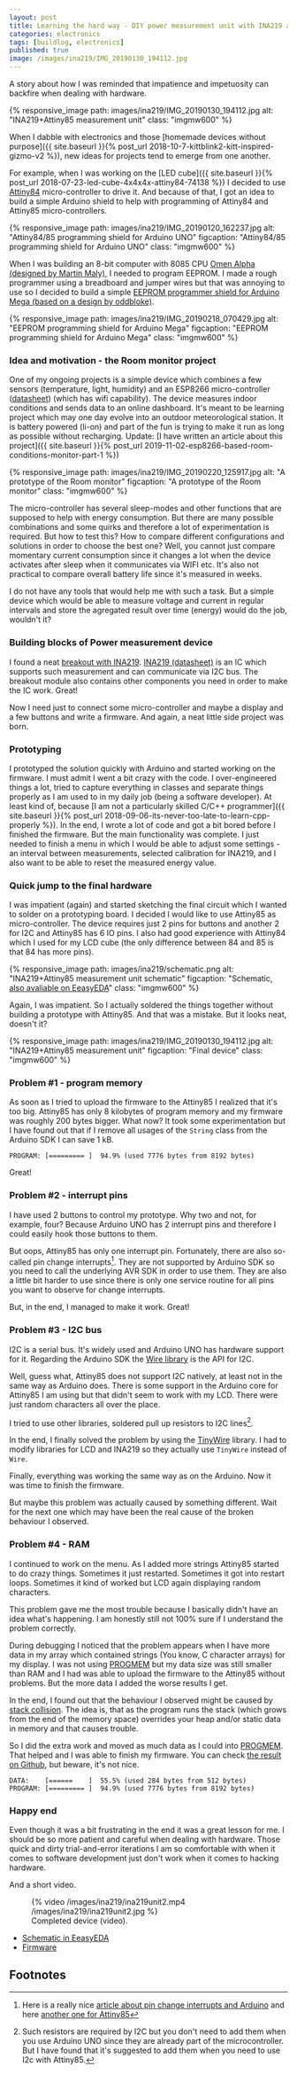 ```yaml
---
layout: post
title: Learning the hard way - DIY power measurement unit with INA219 and ATtiny85
categories: electronics
tags: [buildlog, electronics]
published: true
image: /images/ina219/IMG_20190130_194112.jpg
---
```


A story about how I was reminded that impatience and impetuosity can backfire when dealing with hardware.

{% responsive_image path: images/ina219/IMG_20190130_194112.jpg alt: "INA219+Attiny85 measurement unit"  class: "imgmw600"  %}

<!--more-->
When I dabble with electronics and those [homemade devices without purpose]({{ site.baseurl }}{% post_url 2018-10-7-kittblink2-kitt-inspired-gizmo-v2 %}), new ideas for projects tend to emerge from one another. 

For example, when I was working on the [LED cube]({{ site.baseurl }}{% post_url 2018-07-23-led-cube-4x4x4x-attiny84-74138 %}) I decided to use [Attiny84](https://www.microchip.com/wwwproducts/en/ATtiny84) micro-controller to drive it. And because of that, I got an idea to build a simple Arduino shield to help with programming of Attiny84 and Attiny85 micro-controllers. 

{% responsive_image path: images/ina219/IMG_20190120_162237.jpg alt: "Attiny84/85 programming shield for Arduino UNO" figcaption: "Attiny84/85 programming shield for Arduino UNO"  class: "imgmw600"  %}

When I was building an 8-bit computer with 8085 CPU [Omen Alpha (designed by Martin Maly)](https://www.hackster.io/adent/omen-alpha-77f86b), I needed to program EEPROM. I made a rough programmer using a breadboard and jumper wires but that was annoying to use so I decided to build a simple [EEPROM programmer shield for Arduino Mega (based on a design by oddbloke)](http://danceswithferrets.org/geekblog/?page_id=903).

{% responsive_image path: images/ina219/IMG_20190218_070429.jpg alt: "EEPROM programming shield for Arduino Mega" figcaption: "EEPROM programming shield for Arduino Mega"  class: "imgmw600" %}

### Idea and motivation - the Room monitor project

One of my ongoing projects is a simple device which combines a few sensors (temperature, light, humidity) and an ESP8266 micro-controller ([datasheet](https://www.espressif.com/sites/default/files/documentation/0a-esp8266ex_datasheet_en.pdf)) (which has wifi capability). The device measures indoor conditions and sends data to an online dashboard. It's meant to be learning project which may one day evolve into an outdoor meteorological station. It is battery powered (li-on) and part of the fun is trying to make it run as long as possible without recharging. Update: [I have written an article about this project]({{ site.baseurl }}{% post_url 2019-11-02-esp8266-based-room-conditions-monitor-part-1 %})

{% responsive_image path: images/ina219/IMG_20190220_125917.jpg alt: "A prototype of the Room monitor" figcaption: "A prototype of the Room monitor"  class: "imgmw600"  %}

The micro-controller has several sleep-modes and other functions that are supposed to help with energy consumption. But there are many possible combinations and some quirks and therefore a lot of experimentation is required. But how to test this? How to compare different configurations and solutions in order to choose the best one? Well, you cannot just compare momentary current consumption since it changes a lot when the device activates after sleep when it communicates via WIFI etc. It's also not practical to compare overall battery life since it's measured in weeks.

I do not have any tools that would help me with such a task. But a simple device which would be able to measure voltage and current in regular intervals and store the agregated result over time (energy) would do the job, wouldn't it?

### Building blocks of Power measurement device

I found a neat [breakout with INA219][inabreakout]. [INA219 (datasheet)][inadatasheet] is an IC which supports such measurement and can communicate via I2C bus. The breakout module also contains other components you need in order to make the IC work. Great!

Now I need just to connect some micro-controller and maybe a display and a few buttons and write a firmware. And again, a neat little side project was born.

### Prototyping

I prototyped the solution quickly with Arduino and started working on the firmware. I must admit I went a bit crazy with the code. I over-engineered things a lot, tried to capture everything in classes and separate things properly as I am used to in my daily job (being a software developer). At least kind of, because [I am not a particularly skilled C/C++ programmer]({{ site.baseurl }}{% post_url 2018-09-06-its-never-too-late-to-learn-cpp-properly %}). In the end, I wrote a lot of code and got a bit bored before I finished the firmware. But the main functionality was complete. I just needed to finish a menu in which I would be able to adjust some settings - an interval between measurements, selected calibration for INA219, and I also want to be able to reset the measured energy value. 

### Quick jump to the final hardware

I was impatient (again) and started sketching the final circuit which I wanted to solder on a prototyping board. I decided I would like to use Attiny85 as micro-controller. The device requires just 2 pins for buttons and another 2 for I2C and Attiny85 has 6 IO pins. I also had good experience with Attiny84 which I used for my LCD cube (the only difference between 84 and 85 is that 84 has more pins).

{% responsive_image path: images/ina219/schematic.png alt: "INA219+Attiny85 measurement unit schematic" figcaption: "Schematic, <a href='https://easyeda.com/josefadamcik/ina219measurementunit'>also avaliable on EeasyEDA</a>" class: "imgmw600"  %}

Again, I was impatient. So I actually soldered the things together without building a prototype with Attiny85. And that was a mistake. But it looks neat, doesn't it?

{% responsive_image path: images/ina219/IMG_20190130_194112.jpg alt: "INA219+Attiny85 measurement unit" figcaption: "Final device" class: "imgmw600"  %}

### Problem #1 - program memory

As soon as I tried to upload the firmware to the Attiny85 I realized that it's too big. Attiny85 has only 8 kilobytes of program memory and my firmware was roughly 200 bytes bigger. What now? It took some experimentation but I have found out that if I remove all usages of the `String` class from the Arduino SDK I can save 1 kB. 

```
PROGRAM: [========= ]  94.9% (used 7776 bytes from 8192 bytes)
```

Great!

### Problem #2 - interrupt pins

I have used 2 buttons to control my prototype. Why two and not, for example, four? Because Arduino UNO has 2 interrupt pins and therefore I could easily hook those buttons to them. 

But oops, Attiny85 has only one interrupt pin. Fortunately, there are also so-called pin change interrupts[^1]. They are not supported by Arduino SDK so you need to call the underlying AVR SDK in order to use them. They are also a little bit harder to use since there is only one service routine for all pins you want to observe for change interrupts. 

But, in the end, I managed to make it work. Great!

### Problem #3 - I2C bus

I2C is a serial bus. It's widely used and Arduino UNO has hardware support for it. Regarding the Arduino SDK the [Wire library](https://www.arduino.cc/en/reference/wire) is the API for I2C. 

Well, guess what, Attiny85 does not support I2C natively, at least not in the same way as Arduino does. There is some support in the Arduino core for Attiny85 I am using but that didn't seem to work with my LCD. There were just random characters all over the place.

I tried to use other libraries, soldered pull up resistors to I2C lines[^2]. 

In the end, I finally solved the problem by using the [TinyWire](https://github.com/adafruit/TinyWireM) library. I had to modify libraries for  LCD and INA219 so they actually use `TinyWire` instead of `Wire`.

Finally, everything was working the same way as on the Arduino. Now it was time to finish the firmware.

But maybe this problem was actually caused by something different. Wait for the next one which may have been the real cause of the broken behaviour I observed.

### Problem #4 - RAM

I continued to work on the menu. As I added more strings Attiny85 started to do crazy things. Sometimes it just restarted. Sometimes it got into restart loops. Sometimes it kind of worked but LCD again displaying random characters. 

This problem gave me the most trouble because I basically didn't have an idea what's happening. I am honestly still not 100% sure if I understand the problem correctly.

During debugging I noticed that the problem appears when I have more data in my array which contained strings (You know, C character arrays) for my display. I was not using [PROGMEM](https://www.arduino.cc/reference/en/language/variables/utilities/progmem/) but my data size was still smaller than RAM and I had was able to upload the firmware to the Attiny85 without problems. But the more data I added the worse results I get.

In the end, I found out that the behaviour I observed might be caused by [stack collision][stackcollision2]. The idea is, that as the program runs the stack (which grows from the end of the memory space) overrides your heap and/or static data in memory and that causes trouble.

So I did the extra work and moved as much data as I could into [PROGMEM](https://www.arduino.cc/reference/en/language/variables/utilities/progmem/). That helped and I was able to finish my firmware. You can check [the result on Github][source], but beware, it's not nice.

```
DATA:    [======    ]  55.5% (used 284 bytes from 512 bytes)
PROGRAM: [========= ]  94.9% (used 7776 bytes from 8192 bytes)
```

### Happy end

Even though it was a bit frustrating in the end it was a great lesson for me. I should be so more patient and careful when dealing with hardware. Those quick and dirty trial-and-error iterations I am so comfortable with when it comes to software development just don't work when it comes to hacking hardware.

And a short video.

<figure >
    {% video /images/ina219/ina219unit2.mp4 /images/ina219/ina219unit2.jpg %}
    <figcaption>Completed device (video).</figcaption>
</figure>

- [Schematic in EeasyEDA][easyeda]
- [Firmware][source]

## Footnotes

[^1]: Here is a really nice [article about pin change interrupts and Arduino](https://thewanderingengineer.com/2014/08/11/arduino-pin-change-interrupts/) and here [another one for Attiny85](https://thewanderingengineer.com/2014/08/11/pin-change-interrupts-on-attiny85/)
[^2]: Such resistors are required by I2C but you don't need to add them when you use Arduino UNO since they are already part of the microcontroller. But I have found that it's suggested to add them when you need to use I2c with Attiny85.

[inadatasheet]:http://www.ti.com/lit/ds/symlink/ina219.pdf "INA219 datasheet"
[inabreakout]:https://www.adafruit.com/product/904 "INA219 breakout"
[source]:https://github.com/josefadamcik/INA219PowerMeasurementUnit "Source code"
[easyeda]:https://easyeda.com/josefadamcik/ina219measurementunit "EeasyEDA project"
[stackcollision]: https://electronics.stackexchange.com/questions/383549/data-memory-usage-reported-by-atmelstudio-for-attiny85 "Stacexchange stack collision"
[stackcollision2]:https://arduino.stackexchange.com/questions/19127/avr-how-to-know-that-there-is-collision-between-stack-and-heap-or-the-memory-h "Stacexchange stack collision"

